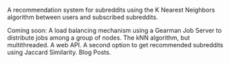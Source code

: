 A recommendation system for subreddits using the K Nearest Neighbors algorithm between users and subscribed subreddits.

Coming soon:
A load balancing mechanism using a Gearman Job Server to distribute jobs among a group of nodes.
The kNN algorithm, but multithreaded.
A web API.
A second option to get recommended subreddits using Jaccard Similarity. 
Blog Posts.

